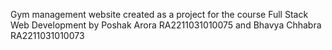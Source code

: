Gym management website created as a project for the course Full Stack Web Development
by Poshak Arora RA2211031010075 and Bhavya Chhabra RA2211031010073

